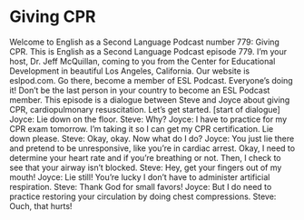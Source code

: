 # Giving CPR

Welcome to English as a Second Language Podcast number 779: Giving CPR.  This is English as a Second Language Podcast episode 779.  I’m your host, Dr. Jeff McQuillan, coming to you from the Center for Educational Development in beautiful Los Angeles, California.  Our website is eslpod.com.  Go there, become a member of ESL Podcast.  Everyone’s doing it!  Don’t be the last person in your country to become an ESL Podcast member.  This episode is a dialogue between Steve and Joyce about giving CPR, cardiopulmonary resuscitation.  Let’s get started.  [start of dialogue]  Joyce:  Lie down on the floor.  Steve:  Why?    Joyce:  I have to practice for my CPR exam tomorrow.  I’m taking it so I can get my CPR certification.  Lie down please.  Steve:  Okay, okay.  Now what do I do?  Joyce:  You just lie there and pretend to be unresponsive, like you’re in cardiac arrest.  Okay, I need to determine your heart rate and if you’re breathing or not.  Then, I check to see that your airway isn’t blocked.  Steve:  Hey, get your fingers out of my mouth!  Joyce:  Lie still!  You’re lucky I don’t have to administer artificial respiration.    Steve:  Thank God for small favors!  Joyce:  But I do need to practice restoring your circulation by doing chest compressions.  Steve:  Ouch, that hurts! 